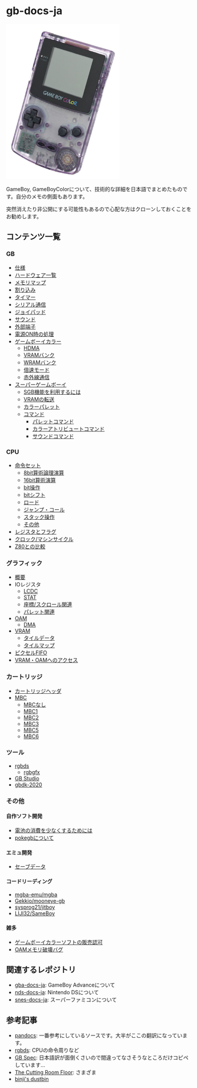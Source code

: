 # gb-docs-ja

<img src="images/1280px-Nintendo-Game-Boy-Color.png" height="420" />

GameBoy, GameBoyColorについて、技術的な詳細を日本語でまとめたものです。自分のメモの側面もあります。

突然消えたり非公開にする可能性もあるので心配な方はクローンしておくことをお勧めします。

## コンテンツ一覧

### GB

- [仕様](./spec.md)
- [ハードウェア一覧](./hardware/README.md)
- [メモリマップ](./memory.md)
- [割り込み](./interrupt.md)
- [タイマー](./timer.md)
- [シリアル通信](./serial.md)
- [ジョイパッド](./joypad.md)
- [サウンド](./sound.md)
- [外部端子](./connector.md)
- [電源ON時の処理](./powerup.md)
- [ゲームボーイカラー](./cgb/README.md)
  - [HDMA](./cgb/hdma.md)
  - [VRAMバンク](./cgb/vram_bank.md)
  - [WRAMバンク](./cgb/wram_bank.md)
  - [倍速モード](./cgb/double_speed.md)
  - [赤外線通信](./cgb/infrared.md)
- [スーパーゲームボーイ](./sgb/README.md)
  - [SGB機能を利用するには](./sgb/usage.md)
  - [VRAMの転送](./sgb/vram_transfer.md)
  - [カラーパレット](./sgb/palette.md)
  - [コマンド](./sgb/command/README.md)
    - [パレットコマンド](./sgb/command/palette.md)
    - [カラーアトリビュートコマンド](./sgb/command/color_attr.md)
    - [サウンドコマンド](./sgb/command/sound.md)

### CPU

- [命令セット](./cpu/instruction/README.md)
  - [8bit算術論理演算](./cpu/instruction/alu8.md)
  - [16bit算術演算](./cpu/instruction/arith16.md)
  - [bit操作](./cpu/instruction/bit.md)
  - [bitシフト](./cpu/instruction/shift.md)
  - [ロード](./cpu/instruction/load.md)
  - [ジャンプ・コール](./cpu/instruction/jump.md)
  - [スタック操作](./cpu/instruction/stack.md)
  - [その他](./cpu/instruction/misc.md)
- [レジスタとフラグ](./cpu/register.md)
- [クロック/マシンサイクル](./cpu/cycle.md)
- [Z80との比較](./cpu/z80.md)

### グラフィック

- [概要](./video/README.md)
- IOレジスタ
  - [LCDC](./video/register/lcdc.md)
  - [STAT](./video/register/stat.md)
  - [座標/スクロール関連](./video/register/scrolling.md)
  - [パレット関連](./video/register/palette.md)
- [OAM](./video/oam/README.md)
  - [DMA](./video/oam/dma.md)
- [VRAM](./video/vram.md)
  - [タイルデータ](./video/tiledata.md)
  - [タイルマップ](./video/tilemap.md)
- [ピクセルFIFO](./video/pixel_fifo.md)
- [VRAM・OAMへのアクセス](./video/access.md)

### カートリッジ

- [カートリッジヘッダ](./cartridge/header.md)
- [MBC](./cartridge/mbc/README.md)
  - [MBCなし](./cartridge/mbc/no_mbc.md)
  - [MBC1](./cartridge/mbc/mbc1.md)
  - [MBC2](./cartridge/mbc/mbc2.md)
  - [MBC3](./cartridge/mbc/mbc3.md)
  - [MBC5](./cartridge/mbc/mbc5.md)
  - [MBC6](./cartridge/mbc/mbc6.md)

### ツール

- [rgbds](./tools/rgbds/README.md)
  - [rgbgfx](./tools/rgbds/rgbgfx.md)
- [GB Studio](./tools/gbstudio.md)
- [gbdk-2020](./tools/gbdk2020.md)

### その他

#### 自作ソフト開発

- [電池の消費を少なくするためには](./others/reducing_power_consumption.md)
- [pokegbについて](./others/pokegb/README.md)

#### エミュ開発

- [セーブデータ](./others/emudev/sav.md)

#### コードリーディング

- [mgba-emu/mgba](./others/mgba/)
- [Gekkio/mooneye-gb](./others/mooneye-gb/)
- [sysprog21/jitboy](./others/jitboy/)
- [LIJI32/SameBoy](./others/sameboy/)

#### 雑多

- [ゲームボーイカラーソフトの販売認可](./others/cgb_approval.md)
- [OAMメモリ破壊バグ](./others/oam_corruption_bug.md)

## 関連するレポジトリ

- [gba-docs-ja](https://github.com/pokemium/gba-docs-ja): GameBoy Advanceについて
- [nds-docs-ja](https://github.com/pokemium/nds-docs-ja): Nintendo DSについて
- [snes-docs-ja](https://github.com/pokemium/snes-docs-ja): スーパーファミコンについて

## 参考記事

- [pandocs](https://gbdev.io/pandocs/): 一番参考にしているソースです。大半がここの翻訳になっています。
- [rgbds](https://rgbds.gbdev.io/docs/): CPUの命令周りなど
- [GB Spec](https://w.atwiki.jp/gbspec/): 日本語訳が面倒くさいので間違ってなさそうなところだけコピペしています...
- [The Cutting Room Floor](https://tcrf.net/): さまざま
- [binji's dustbin](https://binji.github.io/)
